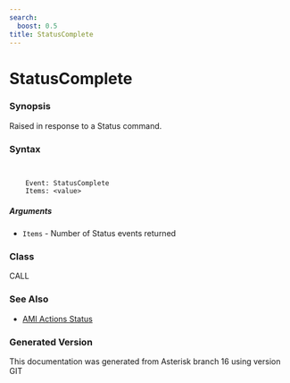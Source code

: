 ```yaml
---
search:
  boost: 0.5
title: StatusComplete
---
```


# StatusComplete

### Synopsis

Raised in response to a Status command.

### Syntax


```


    Event: StatusComplete
    Items: <value>

```
##### Arguments


* `Items` - Number of Status events returned<br>

### Class

CALL
### See Also

* [AMI Actions Status](/Asterisk_16_Documentation/API_Documentation/AMI_Actions/Status)


### Generated Version

This documentation was generated from Asterisk branch 16 using version GIT 